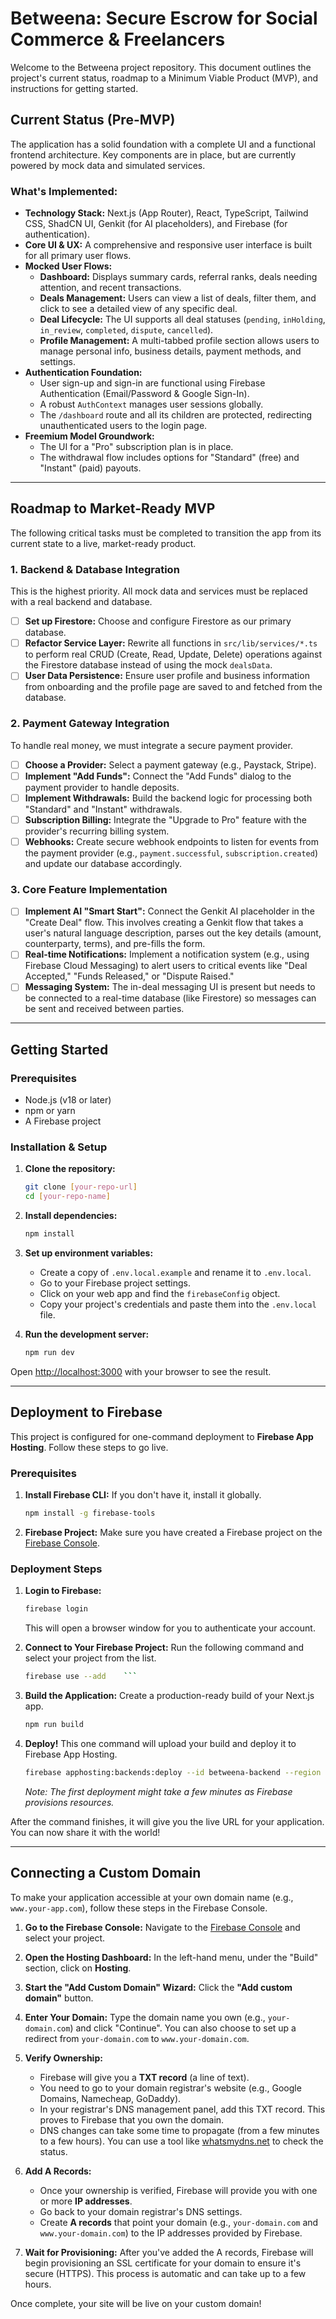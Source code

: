 <!-- /README.md -->
# Betweena: Secure Escrow for Social Commerce & Freelancers

Welcome to the Betweena project repository. This document outlines the project's current status, roadmap to a Minimum Viable Product (MVP), and instructions for getting started.

## Current Status (Pre-MVP)

The application has a solid foundation with a complete UI and a functional frontend architecture. Key components are in place, but are currently powered by mock data and simulated services.

### What's Implemented:

*   **Technology Stack:** Next.js (App Router), React, TypeScript, Tailwind CSS, ShadCN UI, Genkit (for AI placeholders), and Firebase (for authentication).
*   **Core UI & UX:** A comprehensive and responsive user interface is built for all primary user flows.
*   **Mocked User Flows:**
    *   **Dashboard:** Displays summary cards, referral ranks, deals needing attention, and recent transactions.
    *   **Deals Management:** Users can view a list of deals, filter them, and click to see a detailed view of any specific deal.
    *   **Deal Lifecycle:** The UI supports all deal statuses (`pending`, `inHolding`, `in_review`, `completed`, `dispute`, `cancelled`).
    *   **Profile Management:** A multi-tabbed profile section allows users to manage personal info, business details, payment methods, and settings.
*   **Authentication Foundation:**
    *   User sign-up and sign-in are functional using Firebase Authentication (Email/Password & Google Sign-In).
    *   A robust `AuthContext` manages user sessions globally.
    *   The `/dashboard` route and all its children are protected, redirecting unauthenticated users to the login page.
*   **Freemium Model Groundwork:**
    *   The UI for a "Pro" subscription plan is in place.
    *   The withdrawal flow includes options for "Standard" (free) and "Instant" (paid) payouts.

---

## Roadmap to Market-Ready MVP

The following critical tasks must be completed to transition the app from its current state to a live, market-ready product.

### 1. Backend & Database Integration

This is the highest priority. All mock data and services must be replaced with a real backend and database.

-   [ ] **Set up Firestore:** Choose and configure Firestore as our primary database.
-   [ ] **Refactor Service Layer:** Rewrite all functions in `src/lib/services/*.ts` to perform real CRUD (Create, Read, Update, Delete) operations against the Firestore database instead of using the mock `dealsData`.
-   [ ] **User Data Persistence:** Ensure user profile and business information from onboarding and the profile page are saved to and fetched from the database.

### 2. Payment Gateway Integration

To handle real money, we must integrate a secure payment provider.

-   [ ] **Choose a Provider:** Select a payment gateway (e.g., Paystack, Stripe).
-   [ ] **Implement "Add Funds":** Connect the "Add Funds" dialog to the payment provider to handle deposits.
-   [ ] **Implement Withdrawals:** Build the backend logic for processing both "Standard" and "Instant" withdrawals.
-   [ ] **Subscription Billing:** Integrate the "Upgrade to Pro" feature with the provider's recurring billing system.
-   [ ] **Webhooks:** Create secure webhook endpoints to listen for events from the payment provider (e.g., `payment.successful`, `subscription.created`) and update our database accordingly.

### 3. Core Feature Implementation

-   [ ] **Implement AI "Smart Start":** Connect the Genkit AI placeholder in the "Create Deal" flow. This involves creating a Genkit flow that takes a user's natural language description, parses out the key details (amount, counterparty, terms), and pre-fills the form.
-   [ ] **Real-time Notifications:** Implement a notification system (e.g., using Firebase Cloud Messaging) to alert users to critical events like "Deal Accepted," "Funds Released," or "Dispute Raised."
-   [ ] **Messaging System:** The in-deal messaging UI is present but needs to be connected to a real-time database (like Firestore) so messages can be sent and received between parties.

---

## Getting Started

### Prerequisites

*   Node.js (v18 or later)
*   npm or yarn
*   A Firebase project

### Installation & Setup

1.  **Clone the repository:**
    ```bash
    git clone [your-repo-url]
    cd [your-repo-name]
    ```

2.  **Install dependencies:**
    ```bash
    npm install
    ```

3.  **Set up environment variables:**
    *   Create a copy of `.env.local.example` and rename it to `.env.local`.
    *   Go to your Firebase project settings.
    *   Click on your web app and find the `firebaseConfig` object.
    *   Copy your project's credentials and paste them into the `.env.local` file.

4.  **Run the development server:**
    ```bash
    npm run dev
    ```

Open [http://localhost:3000](http://localhost:3000) with your browser to see the result.

---

## Deployment to Firebase

This project is configured for one-command deployment to **Firebase App Hosting**. Follow these steps to go live.

### Prerequisites

1.  **Install Firebase CLI:** If you don't have it, install it globally.
    ```bash
    npm install -g firebase-tools
    ```
2.  **Firebase Project:** Make sure you have created a Firebase project on the [Firebase Console](https://console.firebase.google.com/).

### Deployment Steps

1.  **Login to Firebase:**
    ```bash
    firebase login
    ```
    This will open a browser window for you to authenticate your account.

2.  **Connect to Your Firebase Project:**
    Run the following command and select your project from the list.
    ```bash
    firebase use --add    ```

3.  **Build the Application:**
    Create a production-ready build of your Next.js app.
    ```bash
    npm run build
    ```

4.  **Deploy!**
    This one command will upload your build and deploy it to Firebase App Hosting.
    ```bash
    firebase apphosting:backends:deploy --id betweena-backend --region us-central1
    ```
    *Note: The first deployment might take a few minutes as Firebase provisions resources.*

After the command finishes, it will give you the live URL for your application. You can now share it with the world!

---

## Connecting a Custom Domain

To make your application accessible at your own domain name (e.g., `www.your-app.com`), follow these steps in the Firebase Console.

1.  **Go to the Firebase Console:**
    Navigate to the [Firebase Console](https://console.firebase.google.com/) and select your project.

2.  **Open the Hosting Dashboard:**
    In the left-hand menu, under the "Build" section, click on **Hosting**.

3.  **Start the "Add Custom Domain" Wizard:**
    Click the **"Add custom domain"** button.

4.  **Enter Your Domain:**
    Type the domain name you own (e.g., `your-domain.com`) and click "Continue". You can also choose to set up a redirect from `your-domain.com` to `www.your-domain.com`.

5.  **Verify Ownership:**
    *   Firebase will give you a **TXT record** (a line of text).
    *   You need to go to your domain registrar's website (e.g., Google Domains, Namecheap, GoDaddy).
    *   In your registrar's DNS management panel, add this TXT record. This proves to Firebase that you own the domain.
    *   DNS changes can take some time to propagate (from a few minutes to a few hours). You can use a tool like [whatsmydns.net](https://whatsmydns.net/) to check the status.

6.  **Add A Records:**
    *   Once your ownership is verified, Firebase will provide you with one or more **IP addresses**.
    *   Go back to your domain registrar's DNS settings.
    *   Create **A records** that point your domain (e.g., `your-domain.com` and `www.your-domain.com`) to the IP addresses provided by Firebase.

7.  **Wait for Provisioning:**
    After you've added the A records, Firebase will begin provisioning an SSL certificate for your domain to ensure it's secure (HTTPS). This process is automatic and can take up to a few hours.

Once complete, your site will be live on your custom domain!
